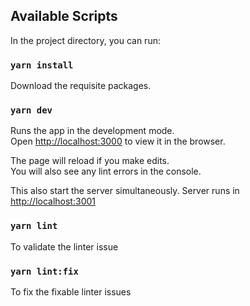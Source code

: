## Available Scripts

In the project directory, you can run:

### `yarn install`

Download the requisite packages.

### `yarn dev`

Runs the app in the development mode.<br />
Open [http://localhost:3000](http://localhost:3000) to view it in the browser.

The page will reload if you make edits.<br />
You will also see any lint errors in the console.

This also start the server simultaneously.
Server runs in [http://localhost:3001](http://localhost:3001)

### `yarn lint`

To validate the linter issue

### `yarn lint:fix`

To fix the fixable linter issues
